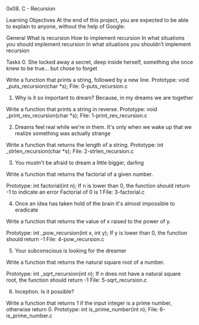 0x08. C - Recursion

Learning Objectives
At the end of this project, you are expected to be able to explain to anyone, without the help of Google:

General
What is recursion
How to implement recursion
In what situations you should implement recursion
In what situations you shouldn’t implement recursion

Tasks
0. She locked away a secret, deep inside herself, something she once knew to be true... but chose to forget

Write a function that prints a string, followed by a new line.
Prototype: void _puts_recursion(char *s);
File: 0-puts_recursion.c

1. Why is it so important to dream? Because, in my dreams we are together

Write a function that prints a string in reverse.
Prototype: void _print_rev_recursion(char *s);
File: 1-print_rev_recursion.c

2. Dreams feel real while we're in them. It's only when we wake up that we realize something was actually strange

Write a function that returns the length of a string.
Prototype: int _strlen_recursion(char *s);
File: 2-strlen_recursion.c

3. You mustn't be afraid to dream a little bigger, darling

Write a function that returns the factorial of a given number.

Prototype: int factorial(int n);
If n is lower than 0, the function should return -1 to indicate an error
Factorial of 0 is 1
File: 3-factorial.c

4. Once an idea has taken hold of the brain it's almost impossible to eradicate

Write a function that returns the value of x raised to the power of y.

Prototype: int _pow_recursion(int x, int y);
If y is lower than 0, the function should return -1
File: 4-pow_recursion.c

5. Your subconscious is looking for the dreamer

Write a function that returns the natural square root of a number.

Prototype: int _sqrt_recursion(int n);
If n does not have a natural square root, the function should return -1
File: 5-sqrt_recursion.c

6. Inception. Is it possible?

Write a function that returns 1 if the input integer is a prime number, otherwise return 0.
Prototype: int is_prime_number(int n);
File: 6-is_prime_number.c

